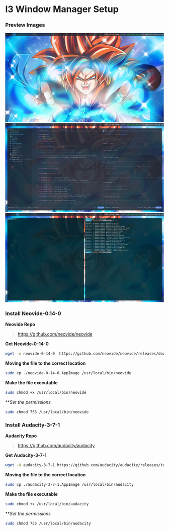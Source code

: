 # I3 Window Manager Setup

### Preview Images

![Alt-Text](./preview-images/desktop.png)
![Alt-Text](./preview-images/neovide.png)
![Alt-Text](./preview-images/gnome-terminal.png)

### Install Neovide-0.14-0

**Neovide Repo**
> https://github.com/neovide/neovide

**Get Neovide-0-14-0**
```sh
wget -o neovide-0-14-0  https://github.com/neovide/neovide/releases/download/0.14.0/neovide.AppImage
```

**Moving the file to the correct location**
```sh
sudo cp ./neovide-0-14-0.AppImage /usr/local/bin/neovide
```

**Make the file executable**
```sh
sudo chmod +x /usr/local/bin/neovide
```

***Set the permissions*
```sh
sudo chmod 755 /usr/local/bin/neovide
```

### Install Audacity-3-7-1

**Audacity Repo**
> https://github.com/audacity/audacity

**Get Audacity-3-7-1**
```sh
wget -0 audacity-3-7-1 https://github.com/audacity/audacity/releases/tag/Audacity-3.7.1
```

**Moving the file to the correct location**
```sh
sudo cp ./audacity-3-7-1.AppImage /usr/local/bin/audacity
```

**Make the file executable**
```sh
sudo chmod +x /usr/local/bin/audacity
```

***Set the permissions*
```sh
sudo chmod 755 /usr/local/bin/audacity
```

